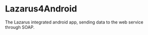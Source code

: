 Lazarus4Android
===============

The Lazarus integrated android app, sending data to the web service through SOAP.
